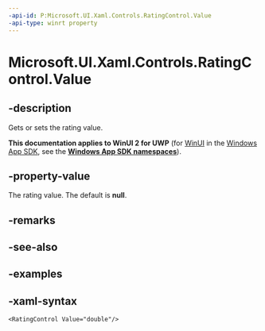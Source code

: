 ```yaml
---
-api-id: P:Microsoft.UI.Xaml.Controls.RatingControl.Value
-api-type: winrt property
---
```

<!-- Property syntax.
public double Value { get;  set; }
-->

# Microsoft.UI.Xaml.Controls.RatingControl.Value


## -description

Gets or sets the rating value.


**This documentation applies to WinUI 2 for UWP** (for [WinUI](/windows/apps/winui/winui3/) in the [Windows App SDK](/windows/apps/windows-app-sdk/), see the **[Windows App SDK namespaces](/windows/windows-app-sdk/api/winrt/)**).

## -property-value

The rating value. The default is **null**.


## -remarks


## -see-also


## -examples


## -xaml-syntax

```xaml
<RatingControl Value="double"/>
```



